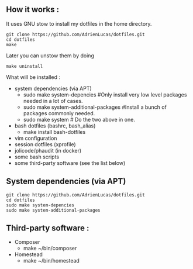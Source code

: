 
How it works :
---
It uses GNU stow to install my dotfiles in the home directory.

```
git clone https://github.com/AdrienLucas/dotfiles.git
cd dotfiles
make
```

Later you can unstow them by doing

```
make uninstall
```

What will be installed :
 * system dependencies (via APT)
   - sudo make system-depencies #Only install very low level packages needed in a lot of cases.
   - sudo make system-additional-packages #Install a bunch of packages commonly needed.
   - sudo make system # Do the two above in one.
 * bash dotfiles (bashrc, bash_alias)
   - make install bash-dotfiles
 * vim configuration
 * session dotfiles (xprofile)
 * jolicode/phaudit (in docker)
 * some bash scripts
 * some third-party software (see the list below)

System dependencies (via APT)
---

```
git clone https://github.com/AdrienLucas/dotfiles.git
cd dotfiles
sudo make system-depencies
sudo make system-additional-packages

```

Third-party software :
---

 * Composer
   - make ~/bin/composer
 * Homestead
   - make ~/bin/homestead
